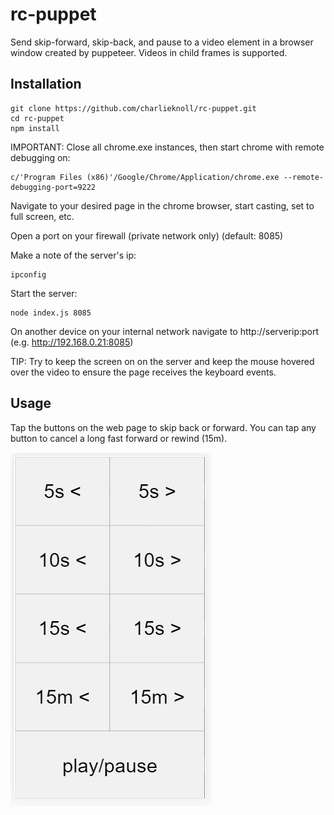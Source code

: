 # rc-puppet

Send skip-forward, skip-back, and pause to a video element in a browser window created by puppeteer. Videos in child frames is supported.

## Installation

```
git clone https://github.com/charlieknoll/rc-puppet.git
cd rc-puppet
npm install
```

IMPORTANT: Close all chrome.exe instances, then start chrome with remote debugging on:

```
c/'Program Files (x86)'/Google/Chrome/Application/chrome.exe --remote-debugging-port=9222
```

Navigate to your desired page in the chrome browser, start casting, set to full screen, etc.

Open a port on your firewall (private network only) (default: 8085)

Make a note of the server's ip:

```
ipconfig
```
Start the server:

```
node index.js 8085
```

On another device on your internal network navigate to http://serverip:port (e.g. http://192.168.0.21:8085)

TIP: Try to keep the screen on on the server and keep the mouse hovered over the video to ensure the page receives the keyboard events.

## Usage

Tap the buttons on the web page to skip back or forward.  You can tap any button to cancel a long fast forward or rewind (15m).

![Screenshot](/screenshot.png)
